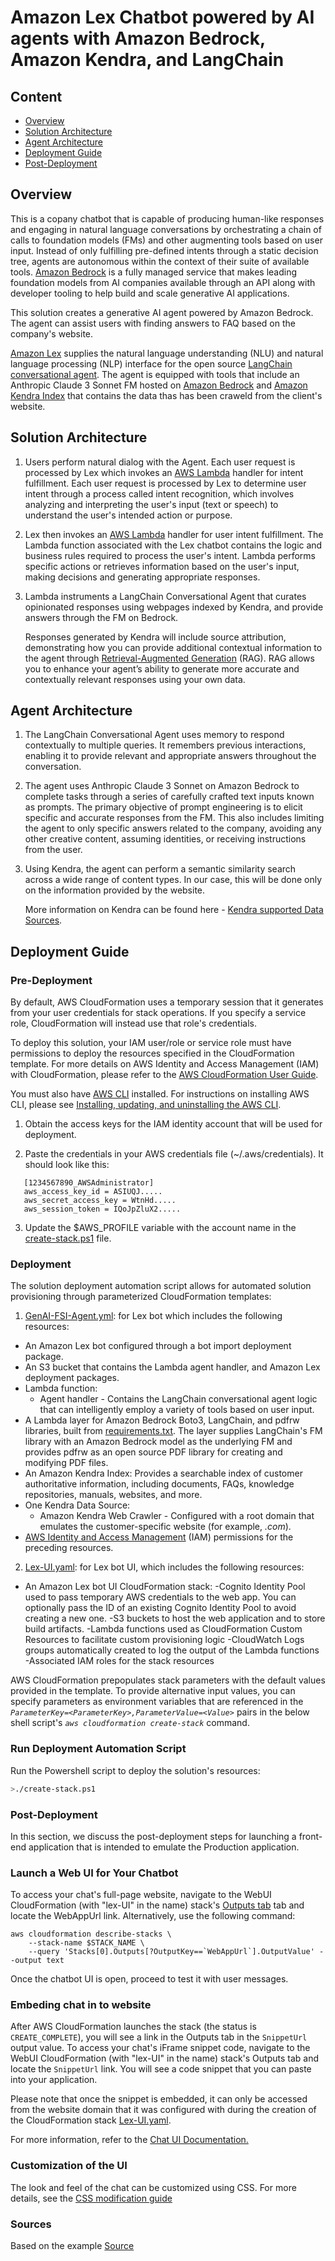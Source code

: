 # Amazon Lex Chatbot powered by AI agents with Amazon Bedrock, Amazon Kendra, and LangChain


## Content
- [Overview](#overview)
- [Solution Architecture](#solution-architecture)
- [Agent Architecture](#agent-architecture)
- [Deployment Guide](#deployment-guide)
- [Post-Deployment](#post-deployment)

## Overview
This is a copany chatbot that is capable of producing human-like responses and engaging in natural language conversations by orchestrating a chain of calls to foundation models (FMs) and other augmenting tools based on user input. Instead of only fulfilling pre-defined intents through a static decision tree, agents are autonomous within the context of their suite of available tools. [Amazon Bedrock](https://aws.amazon.com/bedrock/) is a fully managed service that makes leading foundation models from AI companies available through an API along with developer tooling to help build and scale generative AI applications.

This solution creates a generative AI agent powered by Amazon Bedrock. The agent can assist users with finding answers to FAQ based on the company's website.

[Amazon Lex](https://docs.aws.amazon.com/lexv2/latest/dg/what-is.html) supplies the natural language understanding (NLU) and natural language processing (NLP) interface for the open source [LangChain conversational agent](https://python.langchain.com/docs/modules/agents/agent_types/chat_conversation_agent). The agent is equipped with tools that include an Anthropic Claude 3 Sonnet FM hosted on [Amazon Bedrock](https://aws.amazon.com/bedrock/) and [Amazon Kendra Index](https://docs.aws.amazon.com/kendra/latest/dg/what-is-kendra.html) that contains the data thas has been craweld from the client's website.

## Solution Architecture

1. Users perform natural dialog with the Agent. Each user request is processed by Lex which invokes an [AWS Lambda](https://docs.aws.amazon.com/lambda/latest/dg/welcome.html) handler for intent fulfillment. Each user request is processed by Lex to determine user intent through a process called intent recognition, which involves analyzing and interpreting the user's input (text or speech) to understand the user's intended action or purpose.

2.	Lex then invokes an [AWS Lambda](https://docs.aws.amazon.com/lambda/latest/dg/welcome.html) handler for user intent fulfillment. The Lambda function associated with the Lex chatbot contains the logic and business rules required to process the user's intent. Lambda performs specific actions or retrieves information based on the user's input, making decisions and generating appropriate responses.

3.	Lambda instruments a LangChain Conversational Agent that curates opinionated responses using webpages indexed by Kendra, and provide answers through the FM on Bedrock.

  	Responses generated by Kendra will include source attribution, demonstrating how you can provide additional contextual information to the agent through [Retrieval-Augmented Generation](https://aws.amazon.com/what-is/retrieval-augmented-generation/) (RAG). RAG allows you to enhance your agent’s ability to generate more accurate and contextually relevant responses using your own data.

## Agent Architecture

1. The LangChain Conversational Agent uses memory to respond contextually to multiple queries. It remembers previous interactions, enabling it to provide relevant and appropriate answers throughout the conversation.


2. The agent uses Anthropic Claude 3 Sonnet on Amazon Bedrock to complete tasks through a series of carefully crafted text inputs known as prompts. The primary objective of prompt engineering is to elicit specific and accurate responses from the FM. This also includes limiting the agent to only specific answers related to the company, avoiding any other creative content, assuming identities, or receiving instructions from the user.

3. Using Kendra, the agent can perform a semantic similarity search across a wide range of content types. In our case, this will be done only on the information provided by the website.  

   More information on Kendra can be found here - [Kendra supported Data Sources](https://docs.aws.amazon.com/kendra/latest/dg/hiw-data-source.html).

## Deployment Guide

### Pre-Deployment
By default, AWS CloudFormation uses a temporary session that it generates from your user credentials for stack operations. If you specify a service role, CloudFormation will instead use that role's credentials.

To deploy this solution, your IAM user/role or service role must have permissions to deploy the resources specified in the CloudFormation template. For more details on AWS Identity and Access Management (IAM) with CloudFormation, please refer to the [AWS CloudFormation User Guide](https://docs.aws.amazon.com/AWSCloudFormation/latest/UserGuide/using-iam-template.html).

You must also have [AWS CLI](https://aws.amazon.com/cli/) installed. For instructions on installing AWS CLI, please see [Installing, updating, and uninstalling the AWS CLI](https://docs.aws.amazon.com/cli/latest/userguide/cli-chap-install.html).

1. Obtain the access keys for the IAM identity account that will be used for deployment.

2. Paste the credentials in your AWS credentials file (~/.aws/credentials). It should look like this:

```
   [1234567890_AWSAdministrator]
   aws_access_key_id = ASIUQJ.....
   aws_secret_access_key = WtnHd.....
   aws_session_token = IQoJpZluX2.....
```
3. Update the $AWS_PROFILE variable with the account name in the [create-stack.ps1](shell/create-stack.ps1) file. 


### Deployment 
The solution deployment automation script allows for automated solution provisioning through parameterized CloudFormation templates:

1. [GenAI-FSI-Agent.yml](cfn/GenAI-FSI-Agent.yml): for Lex bot which includes the following resources:

- An Amazon Lex bot configured through a bot import deployment package.
 - An S3 bucket that contains the Lambda agent handler, and Amazon Lex deployment packages.
 - Lambda function:
	- Agent handler - Contains the LangChain conversational agent logic that can intelligently employ a variety of tools based on user input.
 - A Lambda layer for Amazon Bedrock Boto3, LangChain, and pdfrw libraries, built from [requirements.txt](../agent/lambda-layers/requirements.txt). The layer supplies LangChain's FM library with an Amazon Bedrock model as the underlying FM and provides pdfrw as an open source PDF library for creating and modifying PDF files.
 - An Amazon Kendra Index: Provides a searchable index of customer authoritative information, including documents, FAQs, knowledge repositories, manuals, websites, and more.
 - One Kendra Data Source:
	- Amazon Kendra Web Crawler - Configured with a root domain that emulates the customer-specific website (for example, _<your-company>.com_).
 - [AWS Identity and Access Management](https://aws.amazon.com/iam/) (IAM) permissions for the preceding resources.

2. [Lex-UI.yaml](cfn/Lex-UI.yaml): for Lex bot UI, which includes the following resources:

- An Amazon Lex bot UI CloudFormation stack:
 -Cognito Identity Pool used to pass temporary AWS credentials to the web app. You can optionally pass the ID of an existing Cognito Identity Pool to avoid creating a new one.
 -S3 buckets to host the web application and to store build artifacts.
 -Lambda functions used as CloudFormation Custom Resources to facilitate custom provisioning logic
 -CloudWatch Logs groups automatically created to log the output of the Lambda functions
 -Associated IAM roles for the stack resources

AWS CloudFormation prepopulates stack parameters with the default values provided in the template. To provide alternative input values, you can specify parameters as environment variables that are referenced in the _`ParameterKey=<ParameterKey>,ParameterValue=<Value>`_ pairs in the below shell script's _`aws cloudformation create-stack`_ command. 

### Run Deployment Automation Script

Run the Powershell script to deploy the solution's resources:

```sh
>./create-stack.ps1
```

### Post-Deployment

In this section, we discuss the post-deployment steps for launching a front-end application that is intended to emulate the Production application. 

### Launch a Web UI for Your Chatbot

To access your chat's full-page website, navigate to the WebUI CloudFormation (with "lex-UI" in the name) stack's [Outputs tab](https://docs.aws.amazon.com/AWSCloudFormation/latest/UserGuide/cfn-console-view-stack-data-resources.html) tab and locate the WebAppUrl link. Alternatively, use the following command:

```
aws cloudformation describe-stacks \
    --stack-name $STACK_NAME \
    --query 'Stacks[0].Outputs[?OutputKey==`WebAppUrl`].OutputValue' --output text
```

Once the chatbot UI is open, proceed to test it with user messages.

### Embeding chat in to website

After AWS CloudFormation launches the stack (the status is `CREATE_COMPLETE`), you will see a link in the Outputs tab in the `SnippetUrl` output value. To access your chat's iFrame snippet code, navigate to the WebUI CloudFormation (with "lex-UI" in the name) stack's Outputs tab and locate the `SnippetUrl` link. You will see a code snippet that you can paste into your application.

Please note that once the snippet is embedded, it can only be accessed from the website domain that it was configured with during the creation of the CloudFormation stack [Lex-UI.yaml](../cfn/Lex-UI.yaml).

For more information, refer to the [Chat UI Documentation.](https://aws.amazon.com/blogs/machine-learning/deploy-a-web-ui-for-your-chatbot/) 

### Customization of the UI

The look and feel of the chat can be customized using CSS. For more details, see the [CSS modification guide](https://github.com/aws-samples/aws-lex-web-ui/blob/master/README-css-style.md)

### Sources

Based on the example [Source](https://github.com/aws-samples/generative-ai-amazon-bedrock-langchain-agent-example)